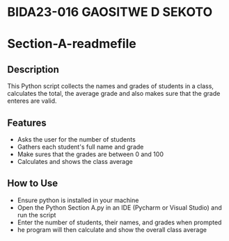 # BIDA23-016 GAOSITWE D SEKOTO
# Section-A-readmefile

## Description
This Python script collects the names and grades of students in a class, calculates the total, the average grade and also makes sure that the  grade enteres are valid.

## Features

- Asks the user for the number of students
- Gathers each student's full name and grade
- Make sures that the grades are between 0 and 100
- Calculates and shows the class average

## How to Use

- Ensure python is installed in your machine
- Open the Python Section A.py in an IDE (Pycharm or Visual Studio) and run the script
- Enter the number of students, their names, and grades when prompted
- he program will then calculate and show the overall class average
